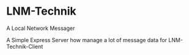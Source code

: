 # LNM-Technik
A Local Network Messager

A Simple Express Server how manage a lot of message data for LNM-Technik-Client
